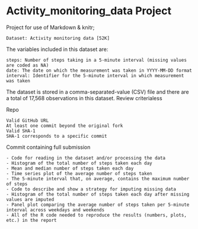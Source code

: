 # Activity_monitoring_data Project
Project for use of Markdown & knitr;

    Dataset: Activity monitoring data [52K]

The variables included in this dataset are:

    steps: Number of steps taking in a 5-minute interval (missing values are coded as NA)
    date: The date on which the measurement was taken in YYYY-MM-DD format
    interval: Identifier for the 5-minute interval in which measurement was taken

The dataset is stored in a comma-separated-value (CSV) file and there are a total of 17,568 observations in this dataset.
Review criterialess 

Repo

    Valid GitHub URL
    At least one commit beyond the original fork
    Valid SHA-1
    SHA-1 corresponds to a specific commit

Commit containing full submission

    - Code for reading in the dataset and/or processing the data
    - Histogram of the total number of steps taken each day
    - Mean and median number of steps taken each day
    - Time series plot of the average number of steps taken
    - The 5-minute interval that, on average, contains the maximum number of steps
    - Code to describe and show a strategy for imputing missing data
    - Histogram of the total number of steps taken each day after missing values are imputed
    - Panel plot comparing the average number of steps taken per 5-minute interval across weekdays and weekends
    - All of the R code needed to reproduce the results (numbers, plots, etc.) in the report
